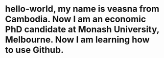 # hello-world, my name is veasna from Cambodia. Now I am an economic PhD candidate at Monash University, Melbourne. Now I am learning how to use Github. 
